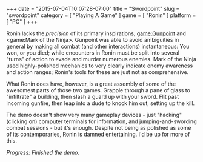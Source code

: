+++
date = "2015-07-04T10:07:28-07:00"
title = "Swordpoint"
slug = "swordpoint"
category = [ "Playing A Game" ]
game = [ "Ronin" ]
platform = [ "PC" ]
+++

Ronin lacks the <i>precision</i> of its primary inspirations, <game:Gunpoint> and <game:Mark of the Ninja>.  Gunpoint was able to avoid ambiguities in general by making all combat (and other interactions) instantaneous: You won, or you died; while encounters in Ronin must be split into several "turns" of action to evade and murder numerous enemies.  Mark of the Ninja used highly-polished mechanics to very clearly indicate enemy awareness and action ranges; Ronin's tools for these are just not as comprehensive.

What Ronin does have, however, is a great assembly of some of the awesomest parts of those two games.  Grapple through a pane of glass to "infiltrate" a building, then slash a guard up with your sword.  Flit past incoming gunfire, then leap into a dude to knock him out, setting up the kill.

The demo doesn't show very many gameplay devices - just "hacking" (clicking on) computer terminals for information, and jumping-and-swording combat sessions - but it's enough.  Despite not being as polished as some of its contemporaries, Ronin is damned entertaining.  I'd be up for more of this.

<i>Progress: Finished the demo.</i>
